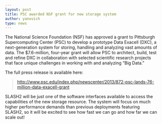 ```yaml
---
layout: post
title: PSC awarded NSF grant for new storage system
author: yanovich
type: news
---
```


The National Science Foundation (NSF) has approved a grant to Pittsburgh Supercomputing Center (PSC) to develop a prototype Data Exacell (DXC), a next-generation system for storing, handling and analyzing vast amounts of data.  The $7.6-million, four-year grant will allow PSC to architect, build, test and refine DXC in collaboration with selected scientific research projects that face unique challenges in working with and analyzing “Big Data.”

The full press release is available here:

<blockquote><a href="http://www.psc.edu/index.php/newscenter/2013/872-psc-lands-76-million-data-exacell-grant">http://www.psc.edu/index.php/newscenter/2013/872-psc-lands-76-million-data-exacell-grant</a></blockquote>

SLASH2 will be just one of the software interfaces available to access the capabilities of the new storage resource.  The system will focus on much higher performance demands than previous deployments featuring SLASH2, so it will be excited to see how fast we can go and how far we can scale out!
